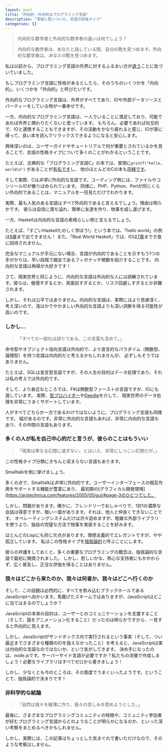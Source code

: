 ```yaml
---
layout: post
title: "内向的・外向的なプログラミング言語"
description: "深夜に思いついた、言語の性格タイプ"
categories: []
---
```


> 内向的な数学者と外向的な数学者の違いは何でしょう？
> 
> 内向的な数学者は、あなたと話している間、自分の靴を見つめます。外向的な数学者は、*あなたの*靴を見つめます。

私は以前から、プログラミング言語の外界に対するふるまい方が[違う](https://gist.github.com/mschwager/c0d3c6aad87ea3ae852c85422bf723ff)ことに気づいていました。

もしプログラミング言語に性格があるとしたら、そのうちのいくつかを「内向的」、いくつかを「外向的」と呼びたいです。

外向的なプログラミング言語は、外界がすべてであり、IOや外部データソースとパーティーをしている時が一番幸せです。

一方、内向的なプログラミング言語は、一人でいることに満足しており、可能であれば外界と関わりたくないと思っています。
もちろん、必要であれば社交的で、IOと連携することもできますが、その活動をかなり疲れると感じ、IOが家に帰って、良い本を読んでリラックスできるようになると安心します。

興味深いのは、ユーザーガイドやチュートリアルで何が重要とされているかを見ることで、言語の性格タイプについて多くのことがわかるということです。

たとえば、古典的な「プログラミング言語C」の本では、冒頭に`printf("hello, world\n")` があることが[有名です](https://books.google.co.uk/books?id=va1QAAAAMAAJ&focus=searchwithinvolume&q=hello%2C+world)し、
他のほとんどのCの本も[同様です](https://web.archive.org/web/20150302130132/http://en.wikibooks.org/wiki/C_Programming/A_taste_of_C)。

そして実際、Cは*非常に*外向的な言語です。コーディング例には、ファイルやコンソールIOが散りばめられています。
同様に、PHP、Python、Perlが同じくらい外向的であることは、マニュアルを一目見ただけでわかります。

実際、最も人気のある言語は*すべて*外向的であると言えるでしょう。理由は明らかです。
彼らは自信に満ち溢れ、簡単に友達を作り、物事を成し遂げます。

一方、Haskellは内向的な言語の素晴らしい例と言えるでしょう。

たとえば、「すごいHaskellたのしく学ぼう!」という本では、「hello world」の例は[9章](https://learnyouahaskell.com/input-and-output#hello-world)まで出てきません！
また、「Real World Haskell」では、IOは[7章](https://book.realworldhaskell.org/read/io.html)まで夕食に招待されません。

完全なマニュアルが手元にない場合、言語が内向的であることを示すもう1つの手がかりは、早い段階で親友であるフィボナッチ関数を紹介することです。
内向的な言語は再帰が大好きです！

さて、現実世界と同じように、内向的な言語は外向的な人には誤解されています。彼らは、傲慢すぎるとか、真面目すぎるとか、リスク回避しすぎるとか非難されます。

しかし、それは公平ではありません。内向的な言語は、実際にはより思慮深く、考え深いので、浅はかでやかましい外向的な言語よりも深い洞察を得る可能性が高いのです。


### しかし...

> 「すべての一般化は誤りである、この言葉も含めて。」

命令型やオブジェクト指向言語は外向的で、より宣言的なパラダイム（関数型、論理型）を持つ言語は内向的だと考えるかもしれませんが、
必ずしもそうではありません。

たとえば、SQLは宣言型言語ですが、その人生の目的はデータ処理であり、それは私の考えでは外向的です。

そして、より身近なところでは、F#は関数型ファーストの言語ですが、IOにも適しています。
実際、[型プロバイダー](https://web.archive.org/web/20190126013507/https://blogs.msdn.microsoft.com/dsyme/2013/01/30/twelve-f-type-providers-in-action/)や[Deedle](https://bluemountaincapital.github.io/Deedle/)を介して、
現実世界のデータ処理を非常にうまくサポートしています。

人がすべてどちらか一方であるわけではないように、プログラミング言語も同様です。
幅があるのです。非常に外向的な言語もあれば、非常に内向的な言語もあり、その中間の言語もあります。

### 多くの人が私を自己中心的だと言うが、彼らのことはもういい

> 「現実は単なる幻想に過ぎない。とはいえ、非常にしつこい幻想だが。」

この性格タイプ分類にきちんと収まらない言語もあります。

Smalltalkを例に挙げましょう。

多くの点で、Smalltalkは*非常に*外向的です。ユーザーインターフェースの相互作用をサポートする機能が豊富にあり、
最初期の[グラフィカル開発環境](https://arstechnica.com/features/2005/05/gui/#page-3のひとつでした。

しかし、問題があります。確かに、フレンドリーでおしゃべりで、1対1の濃厚な会話は得意ですが、暗い一面があります。それは、他人と仲良くできないことです。
オペレーティングシステムだけは渋々認めますが、粗雑な外部ライブラリを使うより、独自の完璧な方法で物事を実装することを好みます。

ほとんどのLispにも同じ欠点があります。理想主義的でエレガントですが、やや孤立しています。
私はこの性格タイプを[独我論的](https://www.merriam-webster.com/dictionary/solipsism)と呼ぶことにします。

彼らの弁護をしておくと、多くの重要なプログラミングの概念は、独我論的な言語で最初に開発されました。
しかし、悲しいかな、熱心な支持者にもかかわらず、広く普及し、正当な評価を得ることはありません。

### 我々はどこから来たのか、我々は何者か、我々はどこへ行くのか

そして、この話題は必然的に、すべてを飲み込むブラックホールであるJavaScriptへ向かいます。馬鹿げたスキームではありますが、JavaScriptはどこに当てはまるのでしょうか？

JavaScriptの本来の目的は、ユーザーとのコミュニケーションを支援すること（そして、猿をアニメーション化すること）だったのは明らかですから、一見すると外向的に見えます。

しかし、JavaScriptがサンドボックス内で実行されるという事実（そして、つい最近までさまざまな種類のIOを扱えなかったこと）を考えると、JavaScriptは実は内向的な言語なのではないか、という気がしてきます。
決め手になったのは、node.jsです。サーバーサイド言語が必要ですか？私たちの流儀で作成しましょう！必要なライブラリはすべてゼロから書きましょう！

しかし、少なくとも今のところは、その態度でうまくいったようです。ということで、独我論的で決まりです！

### 非科学的な結論

> 「自然は我々を軽薄に作り、我々の苦しみを慰めようとした。」

最後に、さまざまなプログラミングコミュニティの特徴や、コミュニティ参加者が好むプログラミング言語からどのようなことが明らかになるのか、といった深い考察をまとめるべきかもしれません。

しかし、実際には、この記事はちょっとした気まぐれで書いただけなので、そのような考察はしません。






